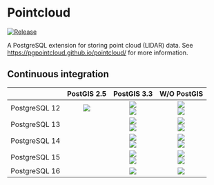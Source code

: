 # Pointcloud #

[![Release][release-image]][releases]

[release-image]: https://img.shields.io/badge/release-1.2.4-green.svg?style=plastic
[releases]: https://github.com/pgpointcloud/pointcloud/releases

A PostgreSQL extension for storing point cloud (LIDAR) data. See
https://pgpointcloud.github.io/pointcloud/ for more information.

## Continuous integration

|                    | PostGIS 2.5   | PostGIS 3.3 | W/O PostGIS |
| ------------------ |:-------------:|:-----------:|:-----------:|
| PostgreSQL 12      | ![](https://img.shields.io/github/actions/workflow/status/pgpointcloud/pointcloud/focal_postgres12_postgis25.yml?branch=master&label=Ubuntu%2020.04&logo=github&style=plastic) | ![](https://img.shields.io/github/actions/workflow/status/pgpointcloud/pointcloud/focal_postgres12_postgis33.yml?branch=master&label=Ubuntu%2020.04&logo=github&style=plastic)<br />![](https://img.shields.io/github/actions/workflow/status/pgpointcloud/pointcloud/jammy_postgres12_postgis33.yml?branch=master&label=Ubuntu%2022.04&logo=github&style=plastic) | ![](https://img.shields.io/github/actions/workflow/status/pgpointcloud/pointcloud/focal_postgres12_postgis33.yml?branch=master&label=Ubuntu%2020.04&logo=github&style=plastic)<br />![](https://img.shields.io/github/actions/workflow/status/pgpointcloud/pointcloud/jammy_postgres12_postgis33.yml?branch=master&label=Ubuntu%2022.04&logo=github&style=plastic) |
| PostgreSQL 13      |               | ![](https://img.shields.io/github/actions/workflow/status/pgpointcloud/pointcloud/focal_postgres13_postgis33.yml?branch=master&label=Ubuntu%2020.04&logo=github&style=plastic)<br />![](https://img.shields.io/github/actions/workflow/status/pgpointcloud/pointcloud/jammy_postgres13_postgis33.yml?branch=master&label=Ubuntu%2022.04&logo=github&style=plastic) | ![](https://img.shields.io/github/actions/workflow/status/pgpointcloud/pointcloud/focal_postgres13_postgis33.yml?branch=master&label=Ubuntu%2020.04&logo=github&style=plastic)<br />![](https://img.shields.io/github/actions/workflow/status/pgpointcloud/pointcloud/jammy_postgres13_postgis33.yml?branch=master&label=Ubuntu%2022.04&logo=github&style=plastic) |
| PostgreSQL 14      |               | ![](https://img.shields.io/github/actions/workflow/status/pgpointcloud/pointcloud/focal_postgres14_postgis33.yml?branch=master&label=Ubuntu%2020.04&logo=github&style=plastic)<br />![](https://img.shields.io/github/actions/workflow/status/pgpointcloud/pointcloud/jammy_postgres14_postgis33.yml?branch=master&label=Ubuntu%2022.04&logo=github&style=plastic) | ![](https://img.shields.io/github/actions/workflow/status/pgpointcloud/pointcloud/focal_postgres14_postgis33.yml?branch=master&label=Ubuntu%2020.04&logo=github&style=plastic)<br />![](https://img.shields.io/github/actions/workflow/status/pgpointcloud/pointcloud/jammy_postgres14_postgis33.yml?branch=master&label=Ubuntu%2022.04&logo=github&style=plastic) |
| PostgreSQL 15      |               | ![](https://img.shields.io/github/actions/workflow/status/pgpointcloud/pointcloud/focal_postgres15_postgis33.yml?branch=master&label=Ubuntu%2020.04&logo=github&style=plastic)<br />![](https://img.shields.io/github/actions/workflow/status/pgpointcloud/pointcloud/jammy_postgres15_postgis33.yml?branch=master&label=Ubuntu%2022.04&logo=github&style=plastic) | ![](https://img.shields.io/github/actions/workflow/status/pgpointcloud/pointcloud/focal_postgres15_postgis33.yml?branch=master&label=Ubuntu%2020.04&logo=github&style=plastic)<br />![](https://img.shields.io/github/actions/workflow/status/pgpointcloud/pointcloud/jammy_postgres15_postgis33.yml?branch=master&label=Ubuntu%2022.04&logo=github&style=plastic) |
| PostgreSQL 16      |               | ![](https://img.shields.io/github/actions/workflow/status/pgpointcloud/pointcloud/jammy_postgres16_postgis33.yml?branch=master&label=Ubuntu%2022.04&logo=github&style=plastic) | ![](https://img.shields.io/github/actions/workflow/status/pgpointcloud/pointcloud/jammy_postgres16_postgis33.yml?branch=master&label=Ubuntu%2022.04&logo=github&style=plastic) |
